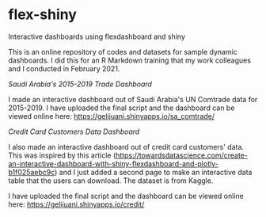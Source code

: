 # flex-shiny
Interactive dashboards using flexdashboard and shiny

This is an online repository of codes and datasets for sample dynamic dashboards. I did this for an R Markdown training that my work colleagues and I conducted in February 2021. 

*Saudi Arabia's 2015-2019 Trade Dashboard*

I made an interactive dashboard out of Saudi Arabia's UN Comtrade data for 2015-2019. I have uploaded the final script and the dashboard can be viewed online here: https://gelijuani.shinyapps.io/sa_comtrade/ 

*Credit Card Customers Data Dashboard*

I also made an interactive dashboard out of credit card customers' data. 
This was inspired by this article (https://towardsdatascience.com/create-an-interactive-dashboard-with-shiny-flexdashboard-and-plotly-b1f025aebc9c) and I just added a second page to make an interactive data table that the users can download. The dataset is from Kaggle.  

I have uploaded the final script and the dashboard can be viewed online here: https://gelijuani.shinyapps.io/credit/


